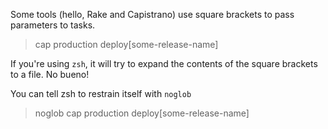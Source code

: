 Some tools (hello, Rake and Capistrano) use square brackets to pass parameters to tasks.

> cap production deploy[some-release-name]

If you're using `zsh`, it will try to expand the contents of the square brackets to a file. No bueno!

You can tell zsh to restrain itself with `noglob`

> noglob cap production deploy[some-release-name]
